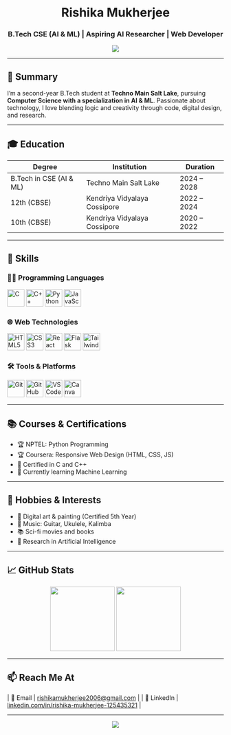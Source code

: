 <h1 align="center">Rishika Mukherjee</h1>
<h3 align="center">B.Tech CSE (AI & ML) | Aspiring AI Researcher | Web Developer</h3>

<p align="center">
  <img src="https://capsule-render.vercel.app/api?type=waving&color=0abde3&height=120&section=header"/>
</p>

---

## 🧾 Summary

I’m a second-year B.Tech student at **Techno Main Salt Lake**, pursuing **Computer Science with a specialization in AI & ML**. Passionate about technology, I love blending logic and creativity through code, digital design, and research.

---

## 🎓 Education

| Degree | Institution | Duration |
|--------|-------------|----------|
| B.Tech in CSE (AI & ML) | Techno Main Salt Lake | 2024 – 2028 |
| 12th (CBSE) | Kendriya Vidyalaya Cossipore | 2022 – 2024 |
| 10th (CBSE) | Kendriya Vidyalaya Cossipore | 2020 – 2022 |

---

## 💼 Skills

### 👩‍💻 Programming Languages

<p align="left">
  <img src="https://cdn.jsdelivr.net/gh/devicons/devicon/icons/c/c-original.svg" height="40" alt="C"/>
  <img src="https://cdn.jsdelivr.net/gh/devicons/devicon/icons/cplusplus/cplusplus-original.svg" height="40" alt="C++"/>
  <img src="https://cdn.jsdelivr.net/gh/devicons/devicon/icons/python/python-original.svg" height="40" alt="Python"/>
  <img src="https://cdn.jsdelivr.net/gh/devicons/devicon/icons/javascript/javascript-original.svg" height="40" alt="JavaScript"/>
</p>

### 🌐 Web Technologies

<p align="left">
  <img src="https://cdn.jsdelivr.net/gh/devicons/devicon/icons/html5/html5-original.svg" height="40" alt="HTML5"/>
  <img src="https://cdn.jsdelivr.net/gh/devicons/devicon/icons/css3/css3-original.svg" height="40" alt="CSS3"/>
  <img src="https://cdn.jsdelivr.net/gh/devicons/devicon/icons/react/react-original.svg" height="40" alt="React"/>
  <img src="https://cdn.jsdelivr.net/gh/devicons/devicon/icons/flask/flask-original.svg" height="40" alt="Flask"/>
  <img src="https://cdn.jsdelivr.net/gh/devicons/devicon/icons/tailwindcss/tailwindcss-plain.svg" height="40" alt="Tailwind CSS"/>
</p>

### 🛠️ Tools & Platforms

<p align="left">
  <img src="https://cdn.jsdelivr.net/gh/devicons/devicon/icons/git/git-original.svg" height="40" alt="Git"/>
  <img src="https://cdn.jsdelivr.net/gh/devicons/devicon/icons/github/github-original.svg" height="40" alt="GitHub"/>
  <img src="https://cdn.jsdelivr.net/gh/devicons/devicon/icons/vscode/vscode-original.svg" height="40" alt="VS Code"/>
  <img src="https://cdn.jsdelivr.net/gh/devicons/devicon/icons/canva/canva-original.svg" height="40" alt="Canva"/>
</p>

---

## 📚 Courses & Certifications

- 🏆 NPTEL: Python Programming  
- 🏆 Coursera: Responsive Web Design (HTML, CSS, JS)  
- 📜 Certified in C and C++  
- 📖 Currently learning Machine Learning  

---

## 🎨 Hobbies & Interests

- 🎨 Digital art & painting (Certified 5th Year)  
- 🎵 Music: Guitar, Ukulele, Kalimba  
- 📚 Sci-fi movies and books  
- 🧪 Research in Artificial Intelligence  

---

## 📈 GitHub Stats

<p align="center">
  <img src="https://github-readme-stats.vercel.app/api?username=your-github-username&show_icons=true&theme=gruvbox" height="150" />
  <img src="https://github-readme-streak-stats.herokuapp.com?user=your-github-username&theme=gruvbox" height="150"/>
</p>

---

## 📫 Reach Me At

| 📧 Email   | [rishikamukherjee2006@gmail.com](mailto:rishikamukherjee2006@gmail.com) |
| 💼 LinkedIn | [linkedin.com/in/rishika-mukherjee-125435321](https://linkedin.com/in/rishika-mukherjee-125435321) |

---

<p align="center">
  <img src="https://capsule-render.vercel.app/api?type=waving&color=0abde3&height=100&section=footer"/>
</p>

